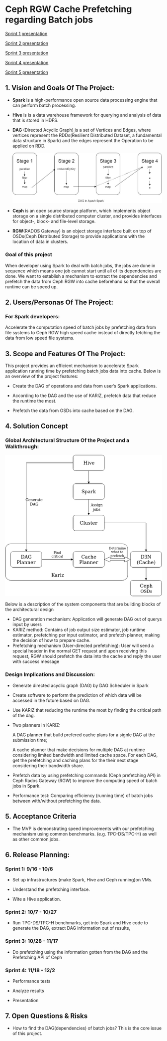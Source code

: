 # Ceph RGW Cache Prefetching regarding Batch jobs
[Sprint 1 presentation](https://docs.google.com/presentation/d/1Wu4Z7c8MkjNF0_733TzDGl1x2EopEmEqpkTrnMzqN3k/edit#slide=id.p)

[Sprint 2 presentation](https://docs.google.com/presentation/d/1DTolgI3JfyM3HCCrTtMie6bbcx3SGHGu_B-67uDjoYU/edit#slide=id.p)

[Sprint 3 presentation](https://docs.google.com/presentation/d/1n7PmR-aY--I_aHW3KDkfpajbVTVvKDzvywhq51mLwe8/edit#slide=id.g705ee6c8d7_0_109)

[Sprint 4 presentation](https://docs.google.com/presentation/d/1Elgr6rXA-xoFwnOammK2Vb-8GB7G5y7CcH37rbB17dc/edit#slide=id.g6ad904b7d2_8_2)

[Sprint 5 presentation](https://docs.google.com/presentation/d/1iN-gZnn5MLgFggXmeUB45YmFmqarpcOAsKt2gkvPSZI/edit#slide=id.g7912a8a4e9_6_0)

## 1. Vision and Goals Of The Project:

- **Spark** is a high-performance open source data processing engine that can perform batch processing. 

- **Hive** is is a data warehouse framework for querying and analysis of data that is stored in HDFS.

- **DAG** (Directed Acyclic Graph)[ ](http://data-flair.training/blogs/apache-spark-tutorial/)is a set of Vertices and Edges, where vertices represent the RDDs(Resilient Distributed Dataset, a fundamental data structure in Spark) and the edges represent the Operation to be applied on RDD.

  ![DAG](https://github.com/BU-NU-CLOUD-F19/Ceph_RGW_Cache_Prefetching_regarding_Batch_jobs/blob/master/doc/DAG.jpg)

- **Ceph** is an open source storage platform, which implements object storage on a single distributed computer cluster, and provides interfaces for object-, block- and file-level storage. 

- **RGW**(RADOS Gateway) is an object storage interface built on top of OSDs(Ceph Distributed Storage) to provide applications with the location of data in clusters.

### Goal of this project

When developer using Spark to deal with batch jobs, the jobs are done in sequence which means one job cannot start until all of its dependencies are done. We want to establish a mechanism to extract the dependencies and prefetch the data from Ceph RGW into cache beforehand so that the overall runtime can be speed up.

## 2. Users/Personas Of The Project:

### For Spark developers:

Accelerate the computation speed of batch jobs by prefetching data from file systems to Ceph RGW high speed cache instead of directly fetching the data from low speed file systems.

## 3. Scope and Features Of The Project:

This project provides an efficient mechanism to accelerate  Spark application running time by prefetching batch jobs data into cache. Below is an overview of the project features:

- Create the DAG of operations and data from user’s Spark applications.

- According to the DAG and the use of KARIZ, prefetch data that reduce the runtime the most. 

- Prefetch the data from OSDs into cache based on the DAG.



## 4. Solution Concept

### Global Architectural Structure Of the Project and a Walkthrough:
  ![kariz](https://github.com/BU-NU-CLOUD-F19/Ceph_RGW_Cache_Prefetching_regarding_Batch_jobs/blob/master/doc/kariz.png)

Below is a description of the system components that are building blocks of the architectural design

- DAG generation mechanism: Application will generate DAG out of querys input by users
- KARIZ method: Contains of job output size estimator, job runtime estimator, prefetching per input estimator, and prefetch planner, making the decision of how to prepare cache.
- Prefetching mechanism (User-directed prefetching): User will send a special header in the normal GET request and upon receiving this request, RGW should prefetch the data into the cache and reply the user with success message

### Design Implications and Discussion:

- Generate directed acyclic graph (DAG) by DAG Scheduler in Spark
- Create software to perform the prediction of which data will be
   accessed in the future based on DAG.
- Use KARIZ that reducing the runtime the most by finding the critical path of the dag.
- Two planners in KARIZ:
  
  A DAG planner that build prefered cache plans for a signle DAG at the submission time;
 
  A cache planner that make decisions for multiple DAG at runtime considering limited bandwidth and limited cache space. For each DAG, get the prefetching and caching plans for the their next stage considering their bandwidth share. 

- Prefetch data by using prefetching commands (Ceph prefetching API) in
     Ceph Rados Gateway (RGW) to improve the computing speed of batch jobs in Spark.
- Performance test: Comparing efficiency (running time) of batch jobs between with/without prefetching the data. 

## 5. Acceptance Criteria

- The MVP is demonstrating speed improvements with our prefetching mechanism using common benchmarks. (e.g. TPC-DS/TPC-H) as well as other common jobs.


## 6. Release Planning:

### Sprint 1: 9/16 - 10/6 

-   Set up infrastructures (make Spark, Hive and Ceph running)on VMs.
  
-   Understand the prefetching interface.
  
-   Wite a Hive application.
  
### Sprint 2: 10/7 - 10/27

-   Run TPC-DS/TPC-H benchmarks, get into Spark and Hive code to generate the DAG, extract DAG information out of results,
  

### Sprint 3: 10/28 - 11/17

-   Do prefetching using the information gotten from the DAG and the Prefetching API of Ceph
  
### Sprint 4: 11/18 - 12/2

-   Performance tests
  
-   Analyze results
  
-   Presentation

## 7. Open Questions & Risks

- How to find the DAG(dependencies) of batch jobs? This is the core issue of this project.






